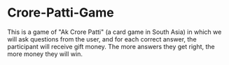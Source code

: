 # Crore-Patti-Game
This is a game of "Ak Crore Patti" (a card game in South Asia) in which we will ask questions from the user, and for each correct answer, the participant will receive gift money. The more answers they get right, the more money they will win.
